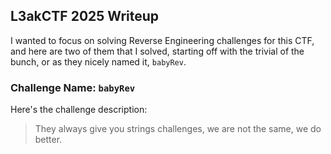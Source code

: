 ## L3akCTF 2025 Writeup

I wanted to focus on solving Reverse Engineering challenges for this CTF, and here are two of them that I solved, starting off with the trivial of the bunch, or as they nicely named it, `babyRev`.

### Challenge Name: `babyRev`

Here's the challenge description:

>They always give you strings challenges, we are not the same, we do better.

